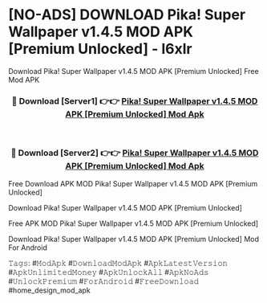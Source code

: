 # [NO-ADS] DOWNLOAD Pika! Super Wallpaper v1.4.5 MOD APK [Premium Unlocked] - l6xlr
Download Pika! Super Wallpaper v1.4.5 MOD APK [Premium Unlocked] Free Mod APK

<div align="center">
<h3>🔴 Download [Server1] 👉👉 <a href="https://apk-comot.site?title=Pika!_Super_Wallpaper_v1.4.5_MOD_APK_[Premium_Unlocked]">Pika! Super Wallpaper v1.4.5 MOD APK [Premium Unlocked] Mod Apk</a></h3><br>

<h3>🔴 Download [Server2] 👉👉 <a href="https://apk-comot.site?title=Pika!_Super_Wallpaper_v1.4.5_MOD_APK_[Premium_Unlocked]">Pika! Super Wallpaper v1.4.5 MOD APK [Premium Unlocked] Mod Apk</a></h3>
</div>


Free Download APK MOD Pika! Super Wallpaper v1.4.5 MOD APK [Premium Unlocked]

Download Pika! Super Wallpaper v1.4.5 MOD APK [Premium Unlocked] 

Free APK MOD Pika! Super Wallpaper v1.4.5 MOD APK [Premium Unlocked] 

Download Pika! Super Wallpaper v1.4.5 MOD APK [Premium Unlocked] Mod For Android

𝚃𝚊𝚐𝚜: #𝙼𝚘𝚍𝙰𝚙𝚔 #𝙳𝚘𝚠𝚗𝚕𝚘𝚊𝚍𝙼𝚘𝚍𝙰𝚙𝚔 #𝙰𝚙𝚔𝙻𝚊𝚝𝚎𝚜𝚝𝚅𝚎𝚛𝚜𝚒𝚘𝚗 #𝙰𝚙𝚔𝚄𝚗𝚕𝚒𝚖𝚒𝚝𝚎𝚍𝙼𝚘𝚗𝚎𝚢 #𝙰𝚙𝚔𝚄𝚗𝚕𝚘𝚌𝚔𝙰𝚕𝚕 #𝙰𝚙𝚔𝙽𝚘𝙰𝚍𝚜 #𝚄𝚗𝚕𝚘𝚌𝚔𝙿𝚛𝚎𝚖𝚒𝚞𝚖 #𝙵𝚘𝚛𝙰𝚗𝚍𝚛𝚘𝚒𝚍 #𝙵𝚛𝚎𝚎𝙳𝚘𝚠𝚗𝚕𝚘𝚊𝚍 #home_design_mod_apk